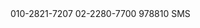 <SMSDATA>
    <DATA>
        <RECEIVER>010-2821-7207</RECEIVER>
        <SENDER>02-2280-7700</SENDER>
        <MESSAGE>978810</MESSAGE>
        <SENDERID></SENDERID>
        <SENDERIPADD></SENDERIPADD>
        <TYPE>SMS</TYPE>
    </DATA>
    </SMSDATA>